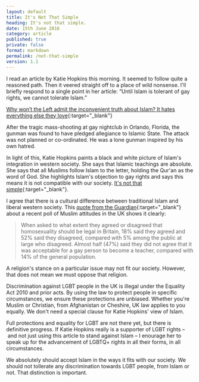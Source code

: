 ```yaml
---
layout: default
title: It's Not That Simple
heading: It's not that simple.
date: 15th June 2016
category: article
published: true
private: false
format: markdown
permalink: /not-that-simple
version: 1.1
---
```


I read an article by Katie Hopkins this morning. It seemed to follow quite a reasoned path. Then it veered straight off to a place of wild nonsense. I'll briefly respond to a single point in her article: “Until Islam is tolerant of gay rights, we cannot tolerate Islam.”

[Why won’t the Left admit the inconvenient truth about Islam? It hates everything else they love](http://www.dailymail.co.uk/news/article-3641118/katie-hopkins-won-t-left-admit-inconvenient-truth-islam-hates-love.html?gmph=link){:target="_blank"}

After the tragic mass-shooting at gay nightclub in Orlando, Florida, the gunman was found to have pledged allegiance to Islamic State. The attack was not planned or co-ordinated. He was a lone gunman inspired by his own hatred.

In light of this, Katie Hopkins paints a black and white picture of Islam's integration in western society. She says that Islamic teachings are absolute. She says that all Muslims follow Islam to the letter, holding the Qur'an as the word of God. She highlights Islam's objection to gay rights and says this means it is not compatible with our society. [It's not that simple](https://www.youtube.com/watch?v=VGErC6QQdoc){:target="_blank"}.

I agree that there is a cultural difference between traditional Islam and liberal western society. This [quote from the Guardian](https://www.theguardian.com/uk-news/2016/apr/11/british-muslims-strong-sense-of-belonging-poll-homosexuality-sharia-law){:target="_blank"} about a recent poll of Muslim attitudes in the UK shows it clearly:

> When asked to what extent they agreed or disagreed that homosexuality should be legal in Britain, 18% said they agreed and 52% said they disagreed, compared with 5% among the public at large who disagreed. Almost half (47%) said they did not agree that it was acceptable for a gay person to become a teacher, compared with 14% of the general population.

A religion's stance on a particular issue may not fit our society. However, that does not mean we must oppose that religion.

Discrimination against LGBT people in the UK is illegal under the Equality Act 2010 and prior acts. By using the law to protect people in specific circumstances, we ensure these protections are unbiased. Whether you're Muslim or Christian, from Afghanistan or Cheshire, UK law applies to you equally. We don't need a special clause for Katie Hopkins' view of Islam.

Full protections and equality for LGBT are not there yet, but there is definitive progress. If Katie Hopkins really is a supporter of LGBT rights – and not just using this article to stand against Islam – I enourage her to speak up for the advancement of LGBTQ+ rights in all their forms, in all circumstances.

We absolutely should accept Islam in the ways it fits with our society. We should not tollerate any discrimination towards LGBT people, from Islam or not. That distinction is important.
